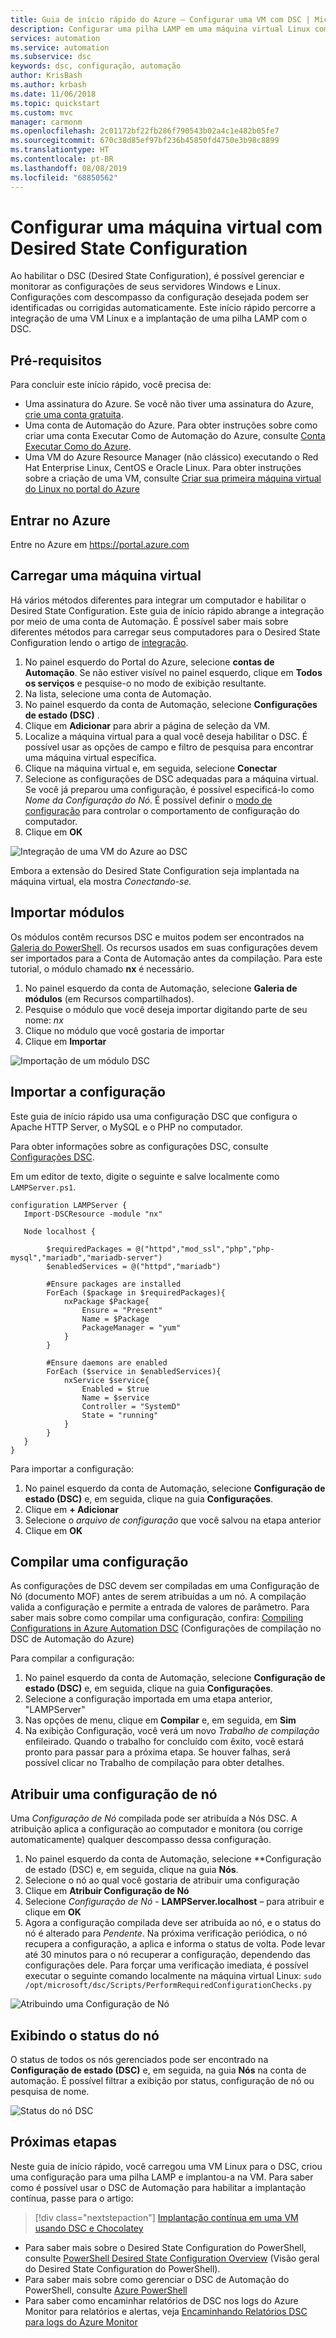 ```yaml
---
title: Guia de início rápido do Azure – Configurar uma VM com DSC | Microsoft Docs
description: Configurar uma pilha LAMP em uma máquina virtual Linux com Desired State Configuration
services: automation
ms.service: automation
ms.subservice: dsc
keywords: dsc, configuração, automação
author: KrisBash
ms.author: krbash
ms.date: 11/06/2018
ms.topic: quickstart
ms.custom: mvc
manager: carmonm
ms.openlocfilehash: 2c01172bf22fb286f790543b02a4c1e482b05fe7
ms.sourcegitcommit: 670c38d85ef97bf236b45850fd4750e3b98c8899
ms.translationtype: HT
ms.contentlocale: pt-BR
ms.lasthandoff: 08/08/2019
ms.locfileid: "68850562"
---
```

# <a name="configure-a-virtual-machine-with-desired-state-configuration"></a>Configurar uma máquina virtual com Desired State Configuration

Ao habilitar o DSC (Desired State Configuration), é possível gerenciar e monitorar as configurações de seus servidores Windows e Linux. Configurações com descompasso da configuração desejada podem ser identificadas ou corrigidas automaticamente. Este início rápido percorre a integração de uma VM Linux e a implantação de uma pilha LAMP com o DSC.

## <a name="prerequisites"></a>Pré-requisitos

Para concluir este início rápido, você precisa de:

* Uma assinatura do Azure. Se você não tiver uma assinatura do Azure, [crie uma conta gratuita](https://azure.microsoft.com/free/).
* Uma conta de Automação do Azure. Para obter instruções sobre como criar uma conta Executar Como de Automação do Azure, consulte [Conta Executar Como do Azure](automation-sec-configure-azure-runas-account.md).
* Uma VM do Azure Resource Manager (não clássico) executando o Red Hat Enterprise Linux, CentOS e Oracle Linux. Para obter instruções sobre a criação de uma VM, consulte [Criar sua primeira máquina virtual do Linux no portal do Azure](../virtual-machines/linux/quick-create-portal.md)

## <a name="sign-in-to-azure"></a>Entrar no Azure
Entre no Azure em https://portal.azure.com

## <a name="onboard-a-virtual-machine"></a>Carregar uma máquina virtual
Há vários métodos diferentes para integrar um computador e habilitar o Desired State Configuration. Este guia de início rápido abrange a integração por meio de uma conta de Automação. É possível saber mais sobre diferentes métodos para carregar seus computadores para o Desired State Configuration lendo o artigo de [integração](https://docs.microsoft.com/azure/automation/automation-dsc-onboarding).

1. No painel esquerdo do Portal do Azure, selecione **contas de Automação**. Se não estiver visível no painel esquerdo, clique em **Todos os serviços** e pesquise-o no modo de exibição resultante.
1. Na lista, selecione uma conta de Automação.
1. No painel esquerdo da conta de Automação, selecione **Configurações de estado (DSC)** .
2. Clique em **Adicionar** para abrir a página de seleção da VM.
3. Localize a máquina virtual para a qual você deseja habilitar o DSC. É possível usar as opções de campo e filtro de pesquisa para encontrar uma máquina virtual específica.
4. Clique na máquina virtual e, em seguida, selecione **Conectar**
5. Selecione as configurações de DSC adequadas para a máquina virtual. Se você já preparou uma configuração, é possível especificá-lo como *Nome da Configuração do Nó*. É possível definir o [modo de configuração](https://docs.microsoft.com/powershell/dsc/metaconfig) para controlar o comportamento de configuração do computador.
6. Clique em **OK**

![Integração de uma VM do Azure ao DSC](./media/automation-quickstart-dsc-configuration/dsc-onboard-azure-vm.png)

Embora a extensão do Desired State Configuration seja implantada na máquina virtual, ela mostra *Conectando-se.*

## <a name="import-modules"></a>Importar módulos

Os módulos contêm recursos DSC e muitos podem ser encontrados na [Galeria do PowerShell](https://www.powershellgallery.com). Os recursos usados em suas configurações devem ser importados para a Conta de Automação antes da compilação. Para este tutorial, o módulo chamado **nx** é necessário.

1. No painel esquerdo da conta de Automação, selecione **Galeria de módulos** (em Recursos compartilhados).
1. Pesquise o módulo que você deseja importar digitando parte de seu nome: *nx*
1. Clique no módulo que você gostaria de importar
1. Clique em **Importar**

![Importação de um módulo DSC](./media/automation-quickstart-dsc-configuration/dsc-import-module-nx.png)

## <a name="import-the-configuration"></a>Importar a configuração

Este guia de início rápido usa uma configuração DSC que configura o Apache HTTP Server, o MySQL e o PHP no computador.

Para obter informações sobre as configurações DSC, consulte [Configurações DSC](https://docs.microsoft.com/powershell/dsc/configurations).

Em um editor de texto, digite o seguinte e salve localmente como `LAMPServer.ps1`.

```powershell-interactive
configuration LAMPServer {
   Import-DSCResource -module "nx"

   Node localhost {

        $requiredPackages = @("httpd","mod_ssl","php","php-mysql","mariadb","mariadb-server")
        $enabledServices = @("httpd","mariadb")

        #Ensure packages are installed
        ForEach ($package in $requiredPackages){
            nxPackage $Package{
                Ensure = "Present"
                Name = $Package
                PackageManager = "yum"
            }
        }

        #Ensure daemons are enabled
        ForEach ($service in $enabledServices){
            nxService $service{
                Enabled = $true
                Name = $service
                Controller = "SystemD"
                State = "running"
            }
        }
   }
}
```

Para importar a configuração:

1. No painel esquerdo da conta de Automação, selecione **Configuração de estado (DSC)** e, em seguida, clique na guia **Configurações**.
2. Clique em **+ Adicionar**
3. Selecione o *arquivo de configuração* que você salvou na etapa anterior
4. Clique em **OK**

## <a name="compile-a-configuration"></a>Compilar uma configuração

As configurações de DSC devem ser compiladas em uma Configuração de Nó (documento MOF) antes de serem atribuídas a um nó. A compilação valida a configuração e permite a entrada de valores de parâmetro. Para saber mais sobre como compilar uma configuração, confira: [Compiling Configurations in Azure Automation DSC](https://docs.microsoft.com/azure/automation/automation-dsc-compile) (Configurações de compilação no DSC de Automação do Azure)

Para compilar a configuração:

1. No painel esquerdo da conta de Automação, selecione **Configuração de estado (DSC)** e, em seguida, clique na guia **Configurações**.
1. Selecione a configuração importada em uma etapa anterior, "LAMPServer"
1. Nas opções de menu, clique em **Compilar** e, em seguida, em **Sim**
1. Na exibição Configuração, você verá um novo *Trabalho de compilação* enfileirado. Quando o trabalho for concluído com êxito, você estará pronto para passar para a próxima etapa. Se houver falhas, será possível clicar no Trabalho de compilação para obter detalhes.

## <a name="assign-a-node-configuration"></a>Atribuir uma configuração de nó

Uma *Configuração de Nó* compilada pode ser atribuída a Nós DSC. A atribuição aplica a configuração ao computador e monitora (ou corrige automaticamente) qualquer descompasso dessa configuração.

1. No painel esquerdo da conta de Automação, selecione **Configuração de estado (DSC) e, em seguida, clique na guia **Nós**.
1. Selecione o nó ao qual você gostaria de atribuir uma configuração
1. Clique em **Atribuir Configuração de Nó**
1. Selecione *Configuração de Nó* - **LAMPServer.localhost** – para atribuir e clique em **OK**
1. Agora a configuração compilada deve ser atribuída ao nó, e o status do nó é alterado para *Pendente*. Na próxima verificação periódica, o nó recupera a configuração, a aplica e informa o status de volta. Pode levar até 30 minutos para o nó recuperar a configuração, dependendo das configurações dele. Para forçar uma verificação imediata, é possível executar o seguinte comando localmente na máquina virtual Linux: `sudo /opt/microsoft/dsc/Scripts/PerformRequiredConfigurationChecks.py`

![Atribuindo uma Configuração de Nó](./media/automation-quickstart-dsc-configuration/dsc-assign-node-configuration.png)

## <a name="viewing-node-status"></a>Exibindo o status do nó

O status de todos os nós gerenciados pode ser encontrado na **Configuração de estado (DSC)** e, em seguida, na guia **Nós** na conta de automação. É possível filtrar a exibição por status, configuração de nó ou pesquisa de nome.

![Status do nó DSC](./media/automation-quickstart-dsc-configuration/dsc-node-status.png)

## <a name="next-steps"></a>Próximas etapas

Neste guia de início rápido, você carregou uma VM Linux para o DSC, criou uma configuração para uma pilha LAMP e implantou-a na VM. Para saber como é possível usar o DSC de Automação para habilitar a implantação contínua, passe para o artigo:

> [!div class="nextstepaction"]
> [Implantação contínua em uma VM usando DSC e Chocolatey](./automation-dsc-cd-chocolatey.md)

* Para saber mais sobre o Desired State Configuration do PowerShell, consulte [PowerShell Desired State Configuration Overview](https://docs.microsoft.com/powershell/dsc/overview) (Visão geral do Desired State Configuration do PowerShell).
* Para saber mais sobre como gerenciar o DSC de Automação do PowerShell, consulte [Azure PowerShell](https://docs.microsoft.com/powershell/module/azurerm.automation/)
* Para saber como encaminhar relatórios de DSC nos logs do Azure Monitor para relatórios e alertas, veja [Encaminhando Relatórios DSC para logs do Azure Monitor](https://docs.microsoft.com/azure/automation/automation-dsc-diagnostics) 

